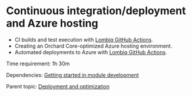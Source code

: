 # Continuous integration/deployment and Azure hosting

- CI builds and test execution with [Lombiq GitHub Actions](https://github.com/Lombiq/GitHub-Actions).
- Creating an Orchard Core-optimized Azure hosting environment.
- Automated deployments to Azure with [Lombiq GitHub Actions](https://github.com/Lombiq/GitHub-Actions).

Time requirement: 1h 30m

Dependencies: [Getting started in module development](../ModuleDevelopmentAndApis/GettingStartedInModuleDevelopment)

Parent topic: [Deployment and optimization](./)
